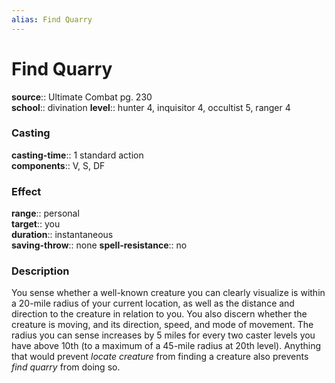 ```yaml
---
alias: Find Quarry
---
```


# Find Quarry 

**source**:: Ultimate Combat pg. 230  
**school**:: divination
**level**:: hunter 4, inquisitor 4, occultist 5, ranger 4

### Casting 

**casting-time**:: 1 standard action  
**components**:: V, S, DF

### Effect 

**range**:: personal  
**target**:: you  
**duration**:: instantaneous  
**saving-throw**:: none
**spell-resistance**:: no

### Description 

You sense whether a well-known creature you can clearly visualize is within a 20-mile radius of your current location, as well as the distance and direction to the creature in relation to you. You also discern whether the creature is moving, and its direction, speed, and mode of movement. The radius you can sense increases by 5 miles for every two caster levels you have above 10th (to a maximum of a 45-mile radius at 20th level). Anything that would prevent *locate creature* from finding a creature also prevents *find quarry* from doing so.
